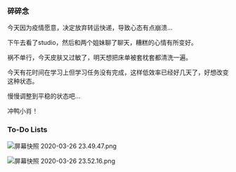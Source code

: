 ### 碎碎念

今天因为疫情愿意，决定放弃转运快递，导致心态有点崩溃…

下午去看了studio，然后和两个姐妹聊了聊天，糟糕的心情有所变好。

祸不单行，今天皮肤又过敏了，明天想把床单被套枕套都清洗一遍。

今天有花时间在学习上但学习任务没有完成，这样低效率已经好几天了，好想改变这种状态。

慢慢调整到平稳的状态吧…

冲鸭小肖！



### To-Do Lists

![屏幕快照 2020-03-26 23.49.47.png](https://i.loli.net/2020/03/27/h3m6SfFPxEyKpYv.png)

![屏幕快照 2020-03-26 23.52.16.png](https://i.loli.net/2020/03/27/huyJZ8B6kfwWHgi.png)